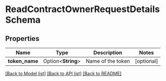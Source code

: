 # ReadContractOwnerRequestDetailsSchema

## Properties

Name | Type | Description | Notes
------------ | ------------- | ------------- | -------------
**token_name** | Option<**String**> | Name of the token | [optional]

[[Back to Model list]](../README.md#documentation-for-models) [[Back to API list]](../README.md#documentation-for-api-endpoints) [[Back to README]](../README.md)


